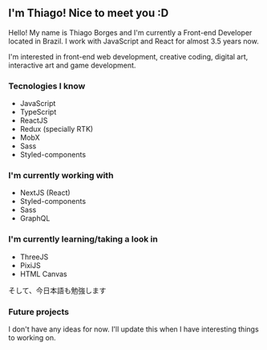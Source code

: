 ## I'm Thiago! Nice to meet you :D

Hello! My name is Thiago Borges and I'm currently a Front-end Developer located in Brazil. I work with JavaScript and React for almost 3.5 years now.  

I'm interested in front-end web development, creative coding, digital art, interactive art and game development.

### Tecnologies I know

- JavaScript
- TypeScript
- ReactJS
- Redux (specially RTK)
- MobX
- Sass
- Styled-components

### I'm currently working with

- NextJS (React)
- Styled-components
- Sass
- GraphQL

### I'm currently learning/taking a look in

- ThreeJS
- PixiJS
- HTML Canvas

そして、今日本語も勉強します

### Future projects
I don't have any ideas for now. I'll update this when I have interesting things to working on.
